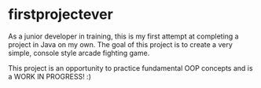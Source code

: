 # firstprojectever
As a junior developer in training, this is my first attempt at completing a project in Java on my own. The goal of this project is to create a very simple, console style arcade fighting game.

This project is an opportunity to practice fundamental OOP concepts and is a WORK IN PROGRESS! :)
